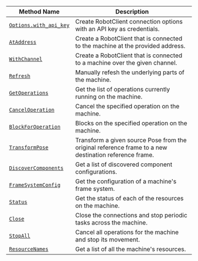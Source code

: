 <!-- prettier-ignore -->
| Method Name                                                     | Description                                                                  |
| --------------------------------------------------------------- | ---------------------------------------------------------------------------- |
| [`Options.with_api_key`](/build/program/apis/robot/#optionswith_api_key) | Create RobotClient connection options with an API key as credentials. |
| [`AtAddress`](/build/program/apis/robot/#ataddress) | Create a RobotClient that is connected to the machine at the provided address. |
| [`WithChannel`](/build/program/apis/robot/#withchannel) | Create a RobotClient that is connected to a machine over the given channel. |
| [`Refresh`](/build/program/apis/robot/#refresh) | Manually refesh the underlying parts of the machine. |
| [`GetOperations`](/build/program/apis/robot/#getoperations) | Get the list of operations currently running on the machine. |
| [`CancelOperation`](/build/program/apis/robot/#canceloperation) | Cancel the specified operation on the machine. |
| [`BlockForOperation`](/build/program/apis/robot/#blockforoperation) | Blocks on the specified operation on the machine. |
| [`TransformPose`](/build/program/apis/robot/#transformpose) | Transform a given source Pose from the original reference frame to a new destination reference frame. |
| [`DiscoverComponents`](/build/program/apis/robot/#discovercomponents) | Get a list of discovered component configurations.                           |
| [`FrameSystemConfig`](/build/program/apis/robot/#framesystemconfig)   | Get the configuration of a machine's frame system.                             |
| [`Status`](/build/program/apis/robot/#status)                         | Get the status of each of the resources on the machine.                        |
| [`Close`](/build/program/apis/robot/#close)                           | Close the connections and stop periodic tasks across the machine.              |
| [`StopAll`](/build/program/apis/robot/#stopall)                       | Cancel all operations for the machine and stop its movement.                   |
| [`ResourceNames`](/build/program/apis/robot/#resourcenames)           | Get a list of all the machine's resources.                                     |
